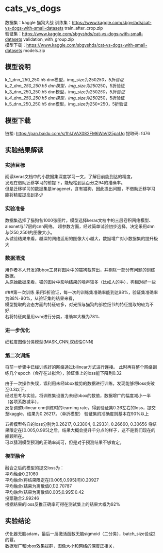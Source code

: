 # cats_vs_dogs

数据集：kaggle 猫狗大战
训练集：https://www.kaggle.com/sbgyshds/cat-vs-dogs-with-small-datasets train_after_crop.zip  
验证集：https://www.kaggle.com/sbgyshds/cat-vs-dogs-with-small-datasets validation_with_group.zip  
模型下载：https://www.kaggle.com/sbgyshds/cat-vs-dogs-with-small-datasets models.zip  

## 模型说明
k_1_dnn_250_250.h5 dnn模型，img_size为250*250，5折验证  
k_2_dnn_250_250.h5 dnn模型，img_size为250*250，5折验证  
k_3_dnn_250_250.h5 dnn模型，img_size为250*250，5折验证  
k_4_dnn_250_250.h5 dnn模型，img_size为250*250，5折验证  
k_5_dnn_250_250.h5 dnn模型，img_size为250*250，5折验证  

## 模型下载
链接: https://pan.baidu.com/s/1hIJVAX082FM6WaVI25paUg 提取码: fd76

## 实验结果解读

### 实验目标
阅读keras文档中的小数据集深度学习一文，了解目前能到达的精度，  
发现在借助迁移学习的前提下，能轻松到达百分之94的准确率。  
但是迁移学习的数据集是imagenet，含有猫狗，因此提出问题，不借助迁移学习能将精度提高到多少

### 实验准备
数据集选择了猫狗各1000张图片，模型选择keras文档中的三层卷积网络模型、alexnet与17层的cnn网络。
超参数方面，经过简单试验初步选择，决定采用dnn与(250,250)的图像大小。  
从试验结果来看，越深的网络适用的图像大小越大，数据增广对小数据集的提升极大

### 数据清洗
用作者本人开发的bbox工具将图片中的猫狗裁剪出，并剔除一部分有问题的训练数据。  
从原始数据来看，猫的图片中影响结果的噪声较多（比如人的手），狗相对好一些

###第一次训练
采用5折验证，每一次的训练集准确率能到达98%，验证集准确率为88%-90%，从验证集的结果来看，  
模型提取的姿态方面的特征较多，对光照与猫狗的部位细节的特征提取的较为不好.  
若将特征向量用svm进行分类，准确率大概为78%.  

### 进一步优化
细粒度图像分类模型(MASK_CNN,双线性CNN)

### 第二次训练
将前一步骤中已经训练好的网络通过bilinear方式进行连接。
此时再将整个网络训练几个epoch（会存在过拟合），验证集上的loss能下降到0.32  

由于一次操作失误，误利用未经bbox裁剪的数据进行训练，发现能够将loss突破至0.3以下，  
经过思考与实验，将训练集设置为未经bbox的数值，数据增广的幅度减小一半（各项系数减半），  
反复调整bilinear cnn训练时的learning rate，得到验证集0.26左右的loss，提交至kaggle，结果为0.26217。（单折模型）
验证集的准确度则基本在90%以上

五折模型各自的loss分别为0.26217, 0.23804, 0.29331, 0.26660, 0.30656
将结果限定在[0.005,0.995]之后，结果大概会提升千分点的样子，这不是我们现在的瓶颈所在。  
可以猜测模型预测的正确率尚可，但是对于预测结果不够肯定。

### 模型融合
融合之后的模型的提交loss为：  
平均融合0.21060  
平均融合(将结果限定在[0.005,0.995]间)0.20927  
平均融合(结果为离散值0,1)2.70787  
平均融合(结果为离散值0.005,0.995)0.42  
投票融合2.99246  
根据结果的loss反推正确率可得在测试集上的结果大概为92%

## 实验结论
优化器无脑adam，最后一层激活函数无脑sigmoid（二分类），batch_size设成2的幂。  
数据增广和bbox效果拔群，图像大小和网络的深度正相关，
